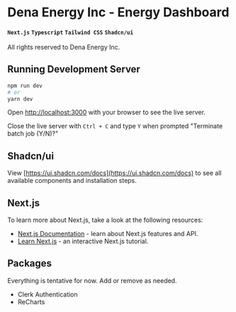 # Dena Energy Inc - Energy Dashboard
**`Next.js`** **`Typescript`** **`Tailwind CSS`** **`Shadcn/ui`** <br/><br/>
All rights reserved to Dena Energy Inc.

## Running Development Server
```bash
npm run dev
# or
yarn dev
```

Open [http://localhost:3000](http://localhost:3000) with your browser to see the live server.

Close the live server with ```Ctrl + C``` and type ```Y``` when prompted "Terminate batch job (Y/N)?"

## Shadcn/ui
View [https://ui.shadcn.com/docs](https://ui.shadcn.com/docs) to see all available components and installation steps.

## Next.js
To learn more about Next.js, take a look at the following resources:

- [Next.js Documentation](https://nextjs.org/docs) - learn about Next.js features and API.
- [Learn Next.js](https://nextjs.org/learn) - an interactive Next.js tutorial.

## Packages
Everything is tentative for now. Add or remove as needed.
- Clerk Authentication
- ReCharts